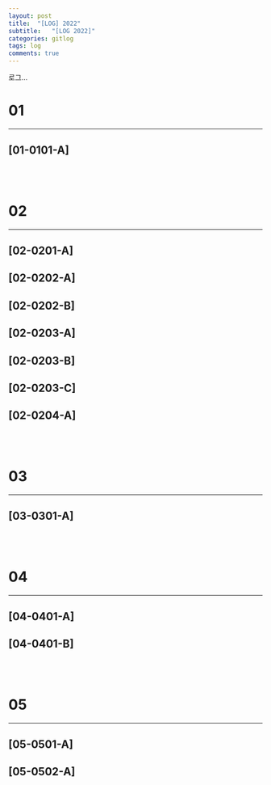 ```yaml
---
layout: post
title:  "[LOG] 2022"
subtitle:   "[LOG 2022]"
categories: gitlog
tags: log
comments: true
---
```


로그...


# 01
---

## [01-0101-A]

<br><br>

# 02
---

## [02-0201-A]
## [02-0202-A]
## [02-0202-B]
## [02-0203-A]
## [02-0203-B]
## [02-0203-C]
## [02-0204-A]

<br><br>


# 03
---

## [03-0301-A]

<br><br>


# 04
---

## [04-0401-A]
## [04-0401-B]

<br><br>


# 05
---

## [05-0501-A]
## [05-0502-A]
